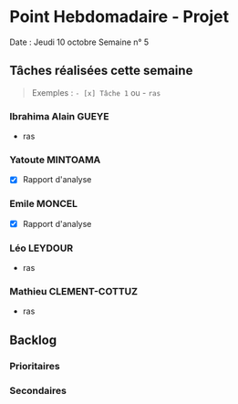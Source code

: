 # Point Hebdomadaire - Projet

Date : Jeudi 10 octobre
Semaine n° 5

## Tâches réalisées cette semaine

> Exemples : `- [x] Tâche 1` ou - `ras`

### Ibrahima Alain GUEYE

- ras
  
### Yatoute MINTOAMA

- [x] Rapport d'analyse

### Emile MONCEL

- [x] Rapport d'analyse 
  
### Léo LEYDOUR

- ras

### Mathieu CLEMENT-COTTUZ

- ras

## Backlog



### Prioritaires

### Secondaires
